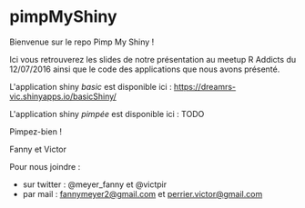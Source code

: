 # pimpMyShiny

Bienvenue sur le repo Pimp My Shiny !

Ici vous retrouverez les slides de notre présentation au meetup R Addicts du 12/07/2016 ainsi que le code des applications que nous avons présenté.

L'application shiny *basic* est disponible ici :  https://dreamrs-vic.shinyapps.io/basicShiny/

L'application shiny *pimpée* est disponible ici : TODO

Pimpez-bien !

Fanny et Victor


Pour nous joindre :

* sur twitter : @meyer_fanny et @victpir
* par mail : fannymeyer2@gmail.com et perrier.victor@gmail.com



